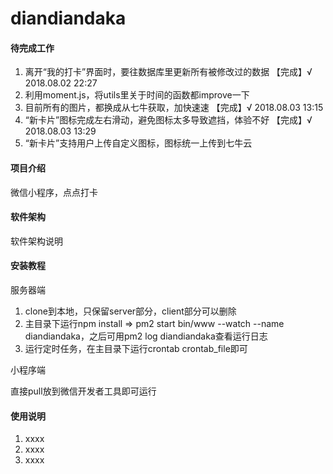 # diandiandaka

#### 待完成工作
1. 离开“我的打卡”界面时，要往数据库里更新所有被修改过的数据 【完成】√ 2018.08.02 22:27
2. 利用moment.js，将utils里关于时间的函数都improve一下
3. 目前所有的图片，都换成从七牛获取，加快速速 【完成】√ 2018.08.03 13:15
4. “新卡片”图标完成左右滑动，避免图标太多导致遮挡，体验不好 【完成】√ 2018.08.03 13:29
5. “新卡片”支持用户上传自定义图标，图标统一上传到七牛云

#### 项目介绍
微信小程序，点点打卡

#### 软件架构
软件架构说明


#### 安装教程

服务器端

1. clone到本地，只保留server部分，client部分可以删除
2. 主目录下运行npm install => pm2 start bin/www --watch --name diandiandaka，之后可用pm2 log diandiandaka查看运行日志
3. 运行定时任务，在主目录下运行crontab crontab_file即可

小程序端

直接pull放到微信开发者工具即可运行

#### 使用说明

1. xxxx
2. xxxx
3. xxxx
